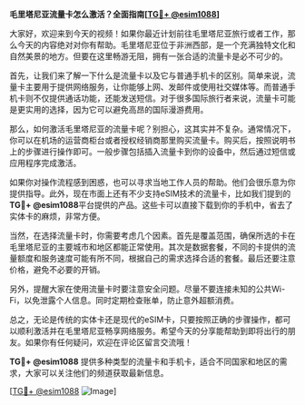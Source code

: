**毛里塔尼亚流量卡怎么激活？全面指南[[TG💪+ @esim1088](https://t.me/s/esim1088)]**

大家好，欢迎来到今天的视频！如果你最近计划前往毛里塔尼亚旅行或者工作，那么今天的内容绝对对你有帮助。毛里塔尼亚位于非洲西部，是一个充满独特文化和自然美景的地方。但要在这里畅游无阻，拥有一张合适的流量卡是必不可少的。

首先，让我们来了解一下什么是流量卡以及它与普通手机卡的区别。简单来说，流量卡主要用于提供网络服务，让你能够上网、发邮件或使用社交媒体等。而普通手机卡则不仅提供通话功能，还能发送短信。对于很多国际旅行者来说，流量卡可能是更实用的选择，因为它可以避免高昂的国际漫游费用。

那么，如何激活毛里塔尼亚的流量卡呢？别担心，这其实并不复杂。通常情况下，你可以在机场的运营商柜台或者授权经销商那里购买流量卡。购买后，按照说明书上的步骤进行操作即可。一般步骤包括插入流量卡到你的设备中，然后通过短信或应用程序完成激活。

如果你对操作流程感到困惑，也可以寻求当地工作人员的帮助。他们会很乐意为你提供指导。此外，现在市面上还有不少支持eSIM技术的流量卡，比如我们提到的**TG💪+ @esim1088**平台提供的产品。这些卡可以直接下载到你的手机中，省去了实体卡的麻烦，非常方便。

当然，在选择流量卡时，你需要考虑几个因素。首先是覆盖范围，确保所选的卡在毛里塔尼亚的主要城市和地区都能正常使用。其次是数据套餐，不同的卡提供的流量额度和服务速度可能有所不同，根据自己的需求选择合适的套餐。最后还要注意价格，避免不必要的开销。

另外，提醒大家在使用流量卡时要注意安全问题。尽量不要连接未知的公共Wi-Fi，以免泄露个人信息。同时定期检查账单，防止意外超额消费。

总之，无论是传统的实体卡还是现代的eSIM卡，只要按照正确的步骤操作，都可以顺利激活并在毛里塔尼亚畅享网络服务。希望今天的分享能帮助到即将出行的朋友。如果你有任何疑问，欢迎在评论区留言交流哦！

**TG💪+ @esim1088** 提供多种类型的流量卡和手机卡，适合不同国家和地区的需求，大家可以关注他们的频道获取最新信息。

[[TG💪+ @esim1088](https://t.me/s/esim1088) ![Image](https://i.postimg.cc/4NQfJmqS/Snipaste-2025-05-13-00-14-12.png)]